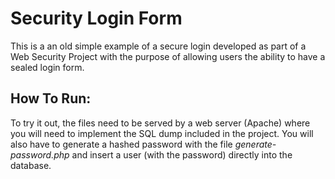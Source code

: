 # Security Login Form
This is a an old simple example of a secure login developed as part of a Web Security Project with the purpose of allowing users the ability to have a sealed login form.

## How To Run:
To try it out, the files need to be served by a web server (Apache) where you will need to implement the SQL dump included in the project. You will also have to generate a hashed password with the file *generate-password.php* and insert a user (with the password) directly into the database. 
